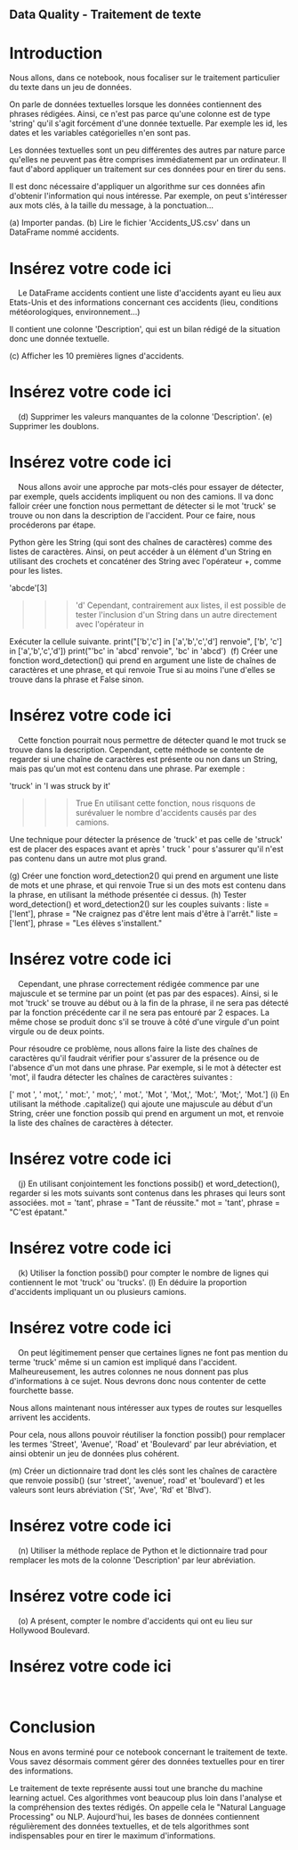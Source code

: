 ## Data Quality - Traitement de texte

# Introduction

Nous allons, dans ce notebook, nous focaliser sur le traitement particulier du texte dans un jeu de données.

On parle de données textuelles lorsque les données contiennent des phrases rédigées. Ainsi, ce n'est pas parce qu'une colonne est de type 'string' qu'il s'agit forcément d'une donnée textuelle. Par exemple les id, les dates et les variables catégorielles n'en sont pas.

Les données textuelles sont un peu différentes des autres par nature parce qu'elles ne peuvent pas être comprises immédiatement par un ordinateur. Il faut d'abord appliquer un traitement sur ces données pour en tirer du sens.

Il est donc nécessaire d'appliquer un algorithme sur ces données afin d'obtenir l'information qui nous intéresse. Par exemple, on peut s'intéresser aux mots clés, à la taille du message, à la ponctuation...

(a) Importer pandas.
(b) Lire le fichier 'Accidents_US.csv' dans un DataFrame nommé accidents.

# Insérez votre code ici

​
​
​
​
Le DataFrame accidents contient une liste d'accidents ayant eu lieu aux Etats-Unis et des informations concernant ces accidents (lieu, conditions météorologiques, environnement...)

Il contient une colonne 'Description', qui est un bilan rédigé de la situation donc une donnée textuelle.

(c) Afficher les 10 premières lignes d'accidents.

# Insérez votre code ici

​
​
​
​
(d) Supprimer les valeurs manquantes de la colonne 'Description'.
(e) Supprimer les doublons.

# Insérez votre code ici

​
​
​
​
Nous allons avoir une approche par mots-clés pour essayer de détecter, par exemple, quels accidents impliquent ou non des camions. Il va donc falloir créer une fonction nous permettant de détecter si le mot 'truck' se trouve ou non dans la description de l'accident. Pour ce faire, nous procéderons par étape.

Python gère les String (qui sont des chaînes de caractères) comme des listes de caractères. Ainsi, on peut accéder à un élément d'un String en utilisant des crochets et concaténer des String avec l'opérateur +, comme pour les listes.

'abcde'[3]

> > > 'd'
> > > Cependant, contrairement aux listes, il est possible de tester l'inclusion d'un String dans un autre directement avec l'opérateur in

Exécuter la cellule suivante.
print("['b','c'] in ['a','b','c','d'] renvoie", ['b', 'c'] in ['a','b','c','d'])
print("'bc' in 'abcd' renvoie", 'bc' in 'abcd')
​
(f) Créer une fonction word_detection() qui prend en argument une liste de chaînes de caractères et une phrase, et qui renvoie True si au moins l'une d'elles se trouve dans la phrase et False sinon.

# Insérez votre code ici

​
​
​
​
Cette fonction pourrait nous permettre de détecter quand le mot truck se trouve dans la description. Cependant, cette méthode se contente de regarder si une chaîne de caractères est présente ou non dans un String, mais pas qu'un mot est contenu dans une phrase. Par exemple :

'truck' in 'I was struck by it'

> > > True
> > > En utilisant cette fonction, nous risquons de surévaluer le nombre d'accidents causés par des camions.

Une technique pour détecter la présence de 'truck' et pas celle de 'struck' est de placer des espaces avant et après ' truck ' pour s'assurer qu'il n'est pas contenu dans un autre mot plus grand.

(g) Créer une fonction word_detection2() qui prend en argument une liste de mots et une phrase, et qui renvoie True si un des mots est contenu dans la phrase, en utilisant la méthode présentée ci dessus.
(h) Tester word_detection() et word_detection2() sur les couples suivants :
liste = ['lent'], phrase = "Ne craignez pas d'être lent mais d'être à l'arrêt."
liste = ['lent'], phrase = "Les élèves s'installent."

# Insérez votre code ici

​
​
​
​
Cependant, une phrase correctement rédigée commence par une majuscule et se termine par un point (et pas par des espaces). Ainsi, si le mot 'truck' se trouve au début ou à la fin de la phrase, il ne sera pas détecté par la fonction précédente car il ne sera pas entouré par 2 espaces. La même chose se produit donc s'il se trouve à côté d'une virgule d'un point virgule ou de deux points.

Pour résoudre ce problème, nous allons faire la liste des chaînes de caractères qu'il faudrait vérifier pour s'assurer de la présence ou de l'absence d'un mot dans une phrase. Par exemple, si le mot à détecter est 'mot', il faudra détecter les chaînes de caractères suivantes :

[' mot ', ' mot,', ' mot:', ' mot;', ' mot.', 'Mot ', 'Mot,', 'Mot:', 'Mot;', 'Mot.']
(i) En utilisant la méthode .capitalize() qui ajoute une majuscule au début d'un String, créer une fonction possib qui prend en argument un mot, et renvoie la liste des chaînes de caractères à détecter.

# Insérez votre code ici

​
​
​
​
(j) En utilisant conjointement les fonctions possib() et word_detection(), regarder si les mots suivants sont contenus dans les phrases qui leurs sont associées.
mot = 'tant', phrase = "Tant de réussite."
mot = 'tant', phrase = "C'est épatant."

# Insérez votre code ici

​
​
​
​
(k) Utiliser la fonction possib() pour compter le nombre de lignes qui contiennent le mot 'truck' ou 'trucks'.
(l) En déduire la proportion d'accidents impliquant un ou plusieurs camions.

# Insérez votre code ici

​
​
​
​
On peut légitimement penser que certaines lignes ne font pas mention du terme 'truck' même si un camion est impliqué dans l'accident. Malheureusement, les autres colonnes ne nous donnent pas plus d'informations à ce sujet. Nous devrons donc nous contenter de cette fourchette basse.

Nous allons maintenant nous intéresser aux types de routes sur lesquelles arrivent les accidents.

Pour cela, nous allons pouvoir réutiliser la fonction possib() pour remplacer les termes 'Street', 'Avenue', 'Road' et 'Boulevard' par leur abréviation, et ainsi obtenir un jeu de données plus cohérent.

(m) Créer un dictionnaire trad dont les clés sont les chaînes de caractère que renvoie possib() (sur 'street', 'avenue', road' et 'boulevard') et les valeurs sont leurs abréviation ('St', 'Ave', 'Rd' et 'Blvd').

# Insérez votre code ici

​
​
​
​
(n) Utiliser la méthode replace de Python et le dictionnaire trad pour remplacer les mots de la colonne 'Description' par leur abréviation.

# Insérez votre code ici

​
​
​
​
(o) A présent, compter le nombre d'accidents qui ont eu lieu sur Hollywood Boulevard.

# Insérez votre code ici

​
​
​
​

# Conclusion

Nous en avons terminé pour ce notebook concernant le traitement de texte. Vous savez désormais comment gérer des données textuelles pour en tirer des informations.

Le traitement de texte représente aussi tout une branche du machine learning actuel. Ces algorithmes vont beaucoup plus loin dans l'analyse et la compréhension des textes rédigés. On appelle cela le "Natural Language Processing" ou NLP. Aujourd'hui, les bases de données contiennent régulièrement des données textuelles, et de tels algorithmes sont indispensables pour en tirer le maximum d'informations.
